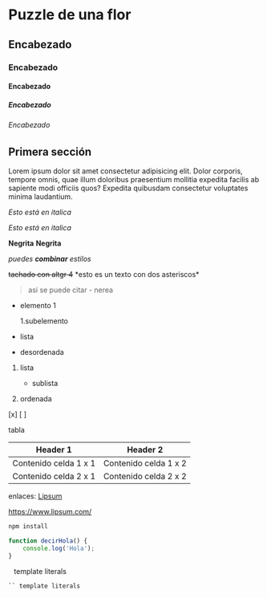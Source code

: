 # Puzzle de una flor
## Encabezado
### Encabezado
#### Encabezado
##### Encabezado
###### Encabezado

## Primera sección
Lorem ipsum dolor sit amet consectetur adipisicing elit. Dolor corporis, tempore omnis, quae illum doloribus praesentium mollitia expedita facilis ab sapiente modi officiis quos? Expedita quibusdam consectetur voluptates minima laudantium.

*Esto está en italica*

_Esto está en italica_

**Negrita**
__Negrita__

*puedes **combinar** estilos*

~~tachado con altgr 4~~    \*esto es un texto con dos asteriscos\*

>asi se puede citar - nerea

* elemento 1

    1.subelemento
* lista
* desordenada

1. lista

    * sublista
2. ordenada

[x] [ ] 




tabla

| Header 1 | Header 2 |
| -------- | -------- |
|Contenido celda 1 x 1| Contenido celda 1 x 2 |
|Contenido celda 2 x 1| Contenido celda 2 x 2 |



enlaces:
[Lipsum](https://www.lipsum.com/)

<https://www.lipsum.com/>



```bash
npm install
```

```javascript
function decirHola() {
    console.log('Hola');
}
```

` ` template literals
















```
`` template literals 
